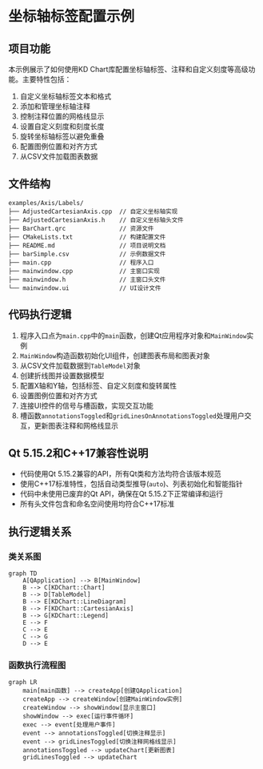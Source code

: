 # 坐标轴标签配置示例

## 项目功能

本示例展示了如何使用KD Chart库配置坐标轴标签、注释和自定义刻度等高级功能。主要特性包括：

1. 自定义坐标轴标签文本和格式
2. 添加和管理坐标轴注释
3. 控制注释位置的网格线显示
4. 设置自定义刻度和刻度长度
5. 旋转坐标轴标签以避免重叠
6. 配置图例位置和对齐方式
7. 从CSV文件加载图表数据

## 文件结构

```
examples/Axis/Labels/
├── AdjustedCartesianAxis.cpp  // 自定义坐标轴实现
├── AdjustedCartesianAxis.h    // 自定义坐标轴头文件
├── BarChart.qrc               // 资源文件
├── CMakeLists.txt             // 构建配置文件
├── README.md                  // 项目说明文档
├── barSimple.csv              // 示例数据文件
├── main.cpp                   // 程序入口
├── mainwindow.cpp             // 主窗口实现
├── mainwindow.h               // 主窗口头文件
└── mainwindow.ui              // UI设计文件
```

## 代码执行逻辑

1. 程序入口点为`main.cpp`中的`main`函数，创建Qt应用程序对象和`MainWindow`实例
2. `MainWindow`构造函数初始化UI组件，创建图表布局和图表对象
3. 从CSV文件加载数据到`TableModel`对象
4. 创建折线图并设置数据模型
5. 配置X轴和Y轴，包括标签、自定义刻度和旋转属性
6. 设置图例位置和对齐方式
7. 连接UI控件的信号与槽函数，实现交互功能
8. 槽函数`annotationsToggled`和`gridLinesOnAnnotationsToggled`处理用户交互，更新图表注释和网格线显示

## Qt 5.15.2和C++17兼容性说明

- 代码使用Qt 5.15.2兼容的API，所有Qt类和方法均符合该版本规范
- 使用C++17标准特性，包括自动类型推导(`auto`)、列表初始化和智能指针
- 代码中未使用已废弃的Qt API，确保在Qt 5.15.2下正常编译和运行
- 所有头文件包含和命名空间使用均符合C++17标准

## 执行逻辑关系

### 类关系图

```mermaid
graph TD
    A[QApplication] --> B[MainWindow]
    B --> C[KDChart::Chart]
    B --> D[TableModel]
    B --> E[KDChart::LineDiagram]
    B --> F[KDChart::CartesianAxis]
    B --> G[KDChart::Legend]
    E --> F
    C --> E
    C --> G
    D --> E
```

### 函数执行流程图

```mermaid
graph LR
    main[main函数] --> createApp[创建QApplication]
    createApp --> createWindow[创建MainWindow实例]
    createWindow --> showWindow[显示主窗口]
    showWindow --> exec[运行事件循环]
    exec --> event[处理用户事件]
    event --> annotationsToggled[切换注释显示]
    event --> gridLinesToggled[切换注释网格线显示]
    annotationsToggled --> updateChart[更新图表]
    gridLinesToggled --> updateChart
```